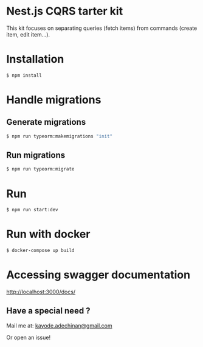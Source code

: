 # Nest.js CQRS tarter kit

This kit focuses on separating queries (fetch items) from commands (create item, edit item...).

# Installation

```bash
$ npm install
```

# Handle migrations

## Generate migrations

```bash
$ npm run typeorm:makemigrations "init"
```

## Run migrations

```bash
$ npm run typeorm:migrate
```

# Run

```bash
$ npm run start:dev
```

# Run with docker

```bash
$ docker-compose up build
```

# Accessing swagger documentation

[http://localhost:3000/docs/](http://localhost:3000/docs/)

## Have a special need ?

Mail me at: kayode.adechinan@gmail.com

Or open an issue!
